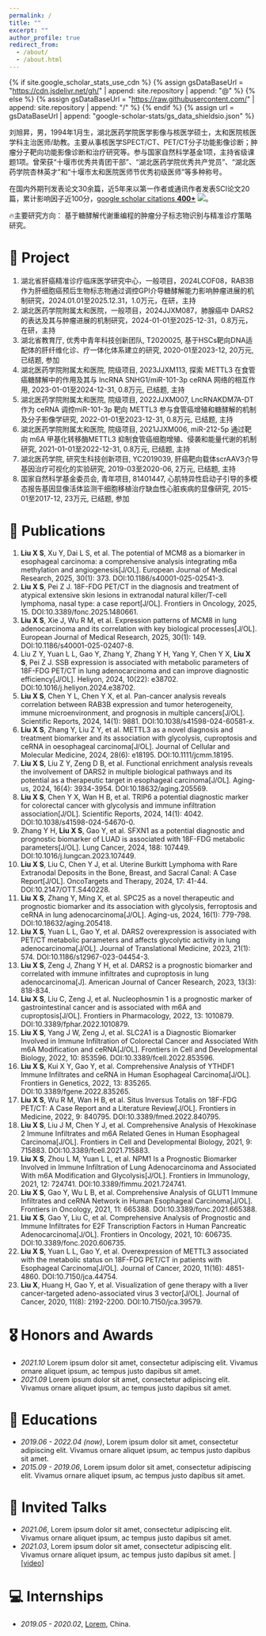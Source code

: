 ```yaml
---
permalink: /
title: ""
excerpt: ""
author_profile: true
redirect_from: 
  - /about/
  - /about.html
---
```


{% if site.google_scholar_stats_use_cdn %}
{% assign gsDataBaseUrl = "https://cdn.jsdelivr.net/gh/" | append: site.repository | append: "@" %}
{% else %}
{% assign gsDataBaseUrl = "https://raw.githubusercontent.com/" | append: site.repository | append: "/" %}
{% endif %}
{% assign url = gsDataBaseUrl | append: "google-scholar-stats/gs_data_shieldsio.json" %}

<span class='anchor' id='about-me'></span>

刘旭昇，男，1994年1月生，湖北医药学院医学影像与核医学硕士，太和医院核医学科主治医师/助教。主要从事核医学SPECT/CT、PET/CT分子功能影像诊断；肿瘤分子靶向功能影像诊断和治疗研究等。参与国家自然科学基金1项，主持省级课题1项。曾荣获“十堰市优秀共青团干部”、“湖北医药学院优秀共产党员”、“湖北医药学院杏林英才”和“十堰市太和医院医师节优秀初级医师”等多种称号。


在国内外期刊发表论文30余篇，近5年来以第一作者或通讯作者发表SCI论文20篇，累计影响因子近100分，<a href='https://scholar.google.com/citations?user=VnJ0pkYAAAAJ'>google scholar citations <strong><span id=total_cit>400+</span></strong></a> <a href='https://scholar.google.com/citations?user=VnJ0pkYAAAAJ'><img src="https://img.shields.io/endpoint?url={{ url | url_encode }}&logo=Google%20Scholar&labelColor=f6f6f6&color=9cf&style=flat&label=citations"></a>。


🔥主要研究方向：
基于糖酵解代谢重编程的肿瘤分子标志物识别与精准诊疗策略研究。

# 📝 Project 
1. 湖北省肝癌精准诊疗临床医学研究中心，一般项目，2024LCOF08，RAB3B作为肝细胞癌预后生物标志物通过调控GPI介导糖酵解能力影响肿瘤进展的机制研究，2024.01.01至2025.12.31，1.0万元，在研，主持
2. 湖北医药学院附属太和医院，一般项目，2024JJXM087，肺腺癌中 DARS2 的表达及其与肿瘤进展的机制研究，2024-01-01至2025-12-31，0.8万元，在研，主持
3. 湖北省教育厅, 优秀中青年科技创新团队, T2020025, 基于HSCs靶向DNA适配体的肝纤维化诊、疗一体化体系建立的研究, 2020-01至2023-12, 20万元, 已结题, 参加
4. 湖北医药学院附属太和医院, 院级项目, 2023JJXM113, 探索 METTL3 在食管癌糖酵解中的作用及其与 lncRNA SNHG1/miR-101-3p ceRNA 网络的相互作用, 2023-01-01至2024-12-31, 0.8万元, 已结题, 主持
5. 湖北医药学院附属太和医院, 院级项目, 2022JJXM007, LncRNAKDM7A-DT 作为 ceRNA 调控miR-101-3p 靶向 METTL3 参与食管癌增殖和糖酵解的机制及分子影像学研究, 2022-01-01至2023-12-31, 0.8万元, 已结题, 主持
6. 湖北医药学院附属太和医院, 院级项目, 2021JJXM006, miR-212-5p 通过靶向 m6A 甲基化转移酶METTL3 抑制食管癌细胞增殖、侵袭和能量代谢的机制研究, 2021-01-01至2022-12-31, 0.8万元, 已结题, 主持
7. 湖北医药学院, 研究生科技创新项目, YC2019039, 肝癌靶向载体scrAAV3介导基因治疗可视化的实验研究, 2019-03至2020-06, 2万元, 已结题, 主持
8. 国家自然科学基金委员会, 青年项目, 81401447, 心肌特异性启动子引导的多模态报告基因显像活体监测干细胞移植治疗缺血性心脏疾病的显像研究, 2015-01至2017-12, 23万元, 已结题, 参加

# 📝 Publications 
1. **Liu X S**, Xu Y, Dai L S, et al. The potential of MCM8 as a biomarker in esophageal carcinoma: a comprehensive analysis integrating m6a methylation and angiogenesis[J/OL]. European Journal of Medical Research, 2025, 30(1): 373. DOI:10.1186/s40001-025-02541-3.
2. **Liu X S**, Pei Z J. 18F-FDG PET/CT in the diagnosis and treatment of atypical extensive skin lesions in extranodal natural killer/T-cell lymphoma, nasal type: a case report[J/OL]. Frontiers in Oncology, 2025, 15. DOI:10.3389/fonc.2025.1480661.
3. **Liu X S**, Xie J, Wu R M, et al. Expression patterns of MCM8 in lung adenocarcinoma and its correlation with key biological processes[J/OL]. European Journal of Medical Research, 2025, 30(1): 149. DOI:10.1186/s40001-025-02407-8.
4. Liu Z Y, Yuan L L, Gao Y, Zhang Y, Zhang Y H, Yang Y, Chen Y X, **Liu X S**, Pei Z J. SSB expression is associated with metabolic parameters of 18F-FDG PET/CT in lung adenocarcinoma and can improve diagnostic efficiency[J/OL]. Heliyon, 2024, 10(22): e38702. DOI:10.1016/j.heliyon.2024.e38702.
5. **Liu X S**, Chen Y L, Chen Y X, et al. Pan-cancer analysis reveals correlation between RAB3B expression and tumor heterogeneity, immune microenvironment, and prognosis in multiple cancers[J/OL]. Scientific Reports, 2024, 14(1): 9881. DOI:10.1038/s41598-024-60581-x.
6. **Liu X S**, Zhang Y, Liu Z Y, et al. METTL3 as a novel diagnosis and treatment biomarker and its association with glycolysis, cuproptosis and ceRNA in oesophageal carcinoma[J/OL]. Journal of Cellular and Molecular Medicine, 2024, 28(6): e18195. DOI:10.1111/jcmm.18195.
7. **Liu X S**, Liu Z Y, Zeng D B, et al. Functional enrichment analysis reveals the involvement of DARS2 in multiple biological pathways and its potential as a therapeutic target in esophageal carcinoma[J/OL]. Aging-us, 2024, 16(4): 3934-3954. DOI:10.18632/aging.205569.
8. **Liu X S**, Chen Y X, Wan H B, et al. TRIP6 a potential diagnostic marker for colorectal cancer with glycolysis and immune infiltration association[J/OL]. Scientific Reports, 2024, 14(1): 4042. DOI:10.1038/s41598-024-54670-0.
9. Zhang Y H, **Liu X S**, Gao Y, et al. SFXN1 as a potential diagnostic and prognostic biomarker of LUAD is associated with 18F-FDG metabolic parameters[J/OL]. Lung Cancer, 2024, 188: 107449. DOI:10.1016/j.lungcan.2023.107449.
10. **Liu X S**, Liu C, Chen Y J, et al. Uterine Burkitt Lymphoma with Rare Extranodal Deposits in the Bone, Breast, and Sacral Canal: A Case Report[J/OL]. OncoTargets and Therapy, 2024, 17: 41-44. DOI:10.2147/OTT.S440228.
11. **Liu X S**, Zhang Y, Ming X, et al. SPC25 as a novel therapeutic and prognostic biomarker and its association with glycolysis, ferroptosis and ceRNA in lung adenocarcinoma[J/OL]. Aging-us, 2024, 16(1): 779-798. DOI:10.18632/aging.205418.
12. **Liu X S**, Yuan L L, Gao Y, et al. DARS2 overexpression is associated with PET/CT metabolic parameters and affects glycolytic activity in lung adenocarcinoma[J/OL]. Journal of Translational Medicine, 2023, 21(1): 574. DOI:10.1186/s12967-023-04454-3.
13. **Liu X S**, Zeng J, Zhang Y H, et al. DARS2 is a prognostic biomarker and correlated with immune infiltrates and cuproptosis in lung adenocarcinoma[J]. American Journal of Cancer Research, 2023, 13(3): 818-834.
14. **Liu X S**, Liu C, Zeng J, et al. Nucleophosmin 1 is a prognostic marker of gastrointestinal cancer and is associated with m6A and cuproptosis[J/OL]. Frontiers in Pharmacology, 2022, 13: 1010879. DOI:10.3389/fphar.2022.1010879.
15. **Liu X S**, Yang J W, Zeng J, et al. SLC2A1 is a Diagnostic Biomarker Involved in Immune Infiltration of Colorectal Cancer and Associated With m6A Modification and ceRNA[J/OL]. Frontiers in Cell and Developmental Biology, 2022, 10: 853596. DOI:10.3389/fcell.2022.853596.
16. **Liu X S**, Kui X Y, Gao Y, et al. Comprehensive Analysis of YTHDF1 Immune Infiltrates and ceRNA in Human Esophageal Carcinoma[J/OL]. Frontiers in Genetics, 2022, 13: 835265. DOI:10.3389/fgene.2022.835265.
17. **Liu X S**, Wu R M, Wan H B, et al. Situs Inversus Totalis on 18F-FDG PET/CT: A Case Report and a Literature Review[J/OL]. Frontiers in Medicine, 2022, 9: 840795. DOI:10.3389/fmed.2022.840795.
18. **Liu X S**, Liu J M, Chen Y J, et al. Comprehensive Analysis of Hexokinase 2 Immune Infiltrates and m6A Related Genes in Human Esophageal Carcinoma[J/OL]. Frontiers in Cell and Developmental Biology, 2021, 9: 715883. DOI:10.3389/fcell.2021.715883.
19. **Liu X S**, Zhou L M, Yuan L L, et al. NPM1 Is a Prognostic Biomarker Involved in Immune Infiltration of Lung Adenocarcinoma and Associated With m6A Modification and Glycolysis[J/OL]. Frontiers in Immunology, 2021, 12: 724741. DOI:10.3389/fimmu.2021.724741.
20. **Liu X S**, Gao Y, Wu L B, et al. Comprehensive Analysis of GLUT1 Immune Infiltrates and ceRNA Network in Human Esophageal Carcinoma[J/OL]. Frontiers in Oncology, 2021, 11: 665388. DOI:10.3389/fonc.2021.665388.
21. **Liu X S**, Gao Y, Liu C, et al. Comprehensive Analysis of Prognostic and Immune Infiltrates for E2F Transcription Factors in Human Pancreatic Adenocarcinoma[J/OL]. Frontiers in Oncology, 2021, 10: 606735. DOI:10.3389/fonc.2020.606735.
22. **Liu X S**, Yuan L L, Gao Y, et al. Overexpression of METTL3 associated with the metabolic status on 18F-FDG PET/CT in patients with Esophageal Carcinoma[J/OL]. Journal of Cancer, 2020, 11(16): 4851-4860. DOI:10.7150/jca.44754.
23. **Liu X**, Huang H, Gao Y, et al. Visualization of gene therapy with a liver cancer-targeted adeno-associated virus 3 vector[J/OL]. Journal of Cancer, 2020, 11(8): 2192-2200. DOI:10.7150/jca.39579.

# 🎖 Honors and Awards
- *2021.10* Lorem ipsum dolor sit amet, consectetur adipiscing elit. Vivamus ornare aliquet ipsum, ac tempus justo dapibus sit amet. 
- *2021.09* Lorem ipsum dolor sit amet, consectetur adipiscing elit. Vivamus ornare aliquet ipsum, ac tempus justo dapibus sit amet. 

# 📖 Educations
- *2019.06 - 2022.04 (now)*, Lorem ipsum dolor sit amet, consectetur adipiscing elit. Vivamus ornare aliquet ipsum, ac tempus justo dapibus sit amet. 
- *2015.09 - 2019.06*, Lorem ipsum dolor sit amet, consectetur adipiscing elit. Vivamus ornare aliquet ipsum, ac tempus justo dapibus sit amet. 

# 💬 Invited Talks
- *2021.06*, Lorem ipsum dolor sit amet, consectetur adipiscing elit. Vivamus ornare aliquet ipsum, ac tempus justo dapibus sit amet. 
- *2021.03*, Lorem ipsum dolor sit amet, consectetur adipiscing elit. Vivamus ornare aliquet ipsum, ac tempus justo dapibus sit amet.  \| [\[video\]](https://github.com/)

# 💻 Internships
- *2019.05 - 2020.02*, [Lorem](https://github.com/), China.

